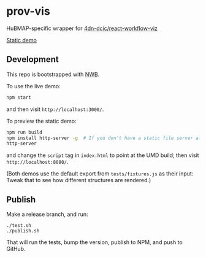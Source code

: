# prov-vis
HuBMAP-specific wrapper for [4dn-dcic/react-workflow-viz](https://github.com/4dn-dcic/react-workflow-viz)

[Static demo](https://hubmapconsortium.github.io/prov-vis/)

## Development

This repo is bootstrapped with [NWB](https://github.com/insin/nwb/blob/master/docs/guides/ReactComponents.md).

To use the live demo:
```sh
npm start
```
and then visit `http://localhost:3000/`.

To preview the static demo:
```sh
npm run build
npm install http-server -g  # If you don't have a static file server already available... 
http-server
```
and change the `script` tag in `index.html` to point at the UMD build;
then visit `http://localhost:8080/`.

(Both demos use the default export from `tests/fixtures.js` as their input:
Tweak that to see how different structures are rendered.)

## Publish

Make a release branch, and run:
```
./test.sh
./publish.sh
```
That will run the tests, bump the version, publish to NPM, and push to GitHub.
